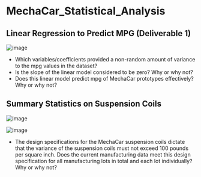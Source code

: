 # MechaCar_Statistical_Analysis

## Linear Regression to Predict MPG (Deliverable 1)
![image](https://user-images.githubusercontent.com/84869167/137651691-8c8fae57-bdf4-4e81-b9d1-d3e52ac32591.png)
* Which variables/coefficients provided a non-random amount of variance to the mpg values in the dataset?
* Is the slope of the linear model considered to be zero? Why or why not?
* Does this linear model predict mpg of MechaCar prototypes effectively? Why or why not?

## Summary Statistics on Suspension Coils
![image](https://user-images.githubusercontent.com/84869167/137651791-2ad6ff4b-e945-41ed-be09-f2ef36124fba.png)

![image](https://user-images.githubusercontent.com/84869167/137651754-2a4dc6d8-6067-491f-983f-bfcf5789cf6c.png)

* The design specifications for the MechaCar suspension coils dictate that the variance of the suspension coils must not exceed 100 pounds per square inch. Does the current manufacturing data meet this design specification for all manufacturing lots in total and each lot individually? Why or why not?
